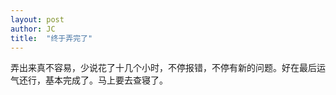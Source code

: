 ```yaml
---
layout: post
author: JC
title:  "终于弄完了"
---
```

弄出来真不容易，少说花了十几个小时，不停报错，不停有新的问题。好在最后运气还行，基本完成了。马上要去查寝了。
